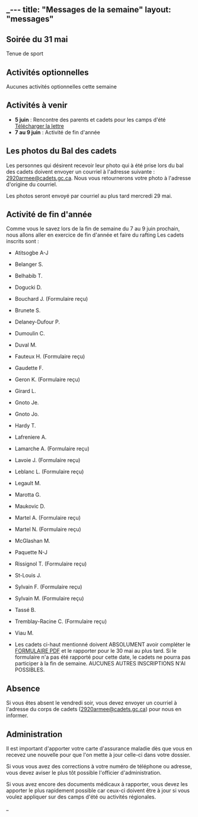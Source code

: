 _---
title:  "Messages de la semaine"
layout: "messages"
---
 
## Soirée du 31 mai 

Tenue de sport

## Activités optionnelles

Aucunes activités optionnelles cette semaine

## Activités à venir

- **5 juin** : Rencontre des parents et cadets pour les camps d'été [Télécharger la lettre](https://docs.google.com/document/d/15woNd40C7s6aD0B72W0b0GrWZYDGEhtQ/edit?usp=sharing&ouid=100070785425688122134&rtpof=true&sd=true)
- **7 au 9 juin** : Activité de fin d'année  

## Les photos du Bal des cadets

Les personnes qui désirent recevoir leur photo qui à été prise lors du bal des cadets doivent envoyer un courriel à l'adresse suivante : <2920armee@cadets.gc.ca>. Nous vous retournerons votre photo à l'adresse d'origine du courriel. 

Les photos seront envoyé par courriel au plus tard mercredi 29 mai.

## Activité de fin d'année

Comme vous le savez lors de la fin de semaine du 7 au 9 juin prochain, nous allons aller en exercice de fin d'année et faire du rafting
Les cadets inscrits sont : 
- Atitsogbe A-J
- Belanger S.
- Belhabib T.
- Dogucki D.
- Bouchard J. (Formulaire reçu)
- Brunete S.
- Delaney-Dufour P.
- Dumoulin C.
- Duval M. 
- Fauteux H. (Formulaire reçu)
- Gaudette F.
- Geron K. (Formulaire reçu)
- Girard L.
- Gnoto Je.
- Gnoto Jo.
- Hardy T.
- Lafreniere A.
- Lamarche A. (Formulaire reçu)
- Lavoie J.  (Formulaire reçu)
- Leblanc L. (Formulaire reçu)
- Legault M.
- Marotta G.
- Maukovic D. 
- Martel A. (Formulaire reçu)
- Martel N. (Formulaire reçu)
- McGlashan M.
- Paquette N-J
- Rissignol T. (Formulaire reçu)
- St-Louis J.
- Sylvain F. (Formulaire reçu)
- Sylvain M. (Formulaire reçu)
- Tassé B.
- Tremblay-Racine C. (Formulaire reçu)
- Viau M.
 
- Les cadets ci-haut mentionné doivent ABSOLUMENT avoir compléter le [FORMULAIRE PDF](https://drive.google.com/file/d/1rhYdWPIg5p5iRtGpXIC3cCe8jmZ4pXVf/view?usp=sharing) et le rapporter pour le 30 mai au plus tard. Si le formulaire n'a pas été rapporté pour cette date, le cadets ne pourra pas participer à la fin de semaine. AUCUNES AUTRES INSCRIPTIONS N'AI POSSIBLES. 

## Absence

Si vous êtes absent le vendredi soir, vous devez envoyer un courriel à l'adresse du corps de cadets (<2920armee@cadets.gc.ca>) pour nous en informer.

## Administration

Il est important d'apporter votre carte d'assurance maladie dès que vous en recevez une nouvelle pour que l'on mette à jour celle-ci dans votre dossier.

Si vous vous avez des corrections à votre numéro de téléphone ou adresse, vous devez aviser le plus tôt possible l'officier d'administration. 

Si vous avez encore des documents médicaux à rapporter, vous devez les apporter le plus rapidement possible car ceux-ci doivent être à jour si vous voulez appliquer sur des camps d'été ou activités régionales.
  
_
